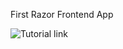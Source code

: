 First Razor Frontend App

![Tutorial link](https://learn.microsoft.com/en-us/training/modules/build-blazor-webassembly-visual-studio-code/)
